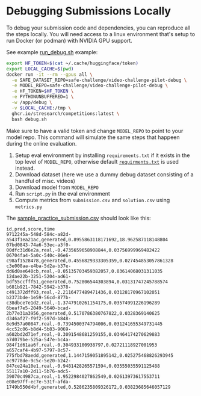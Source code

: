 # Debugging Submissions Locally

To debug your submission code and dependencies, you can reproduce all the steps locally. You will need access to a linux environment that's setup to run Docker (or podman) with NVIDIA GPU support.

See example [run_debug.sh](run_debug.sh) example:

```bash
export HF_TOKEN=$(cat ~/.cache/huggingface/token)
export LOCAL_CACHE=$(pwd)
docker run -it --rm --gpus all \
  -e SAFE_DATASET_REPO=safe-challenge/video-challenge-pilot-debug \
  -e MODEL_REPO=safe-challenge/video-challenge-pilot-debug \
  -e HF_TOKEN=$HF_TOKEN \
  -e PYTHONUNBUFFERED=1 \
  -w /app/debug \
  -v $LOCAL_CACHE:/tmp \
  ghcr.io/stresearch/competitions:latest \
  bash debug.sh
```

Make sure to have a valid token and change `MODEL_REPO` to point to your model repo. This command will simulate the same steps that happeen during the online evaluation.

1. Setup eval environment by installing `requirements.txt` if it exists in the top level of `MODEL_REPO`, otherwise default [`requirments.txt`](requirements.txt) is used instead. 
2. Download dataset (here we use a dummy debug dataset consisting of a handful of misc. videos)
3. Download model from `MODEL_REPO`
4. Run `script.py` in the eval environment
5. Compute metrics from `submission.csv` and `solution.csv` using `metrics.py`


The [sample_practice_submission.csv](sample_practice_submission.csv) should look like this:
```csv
id,pred,score,time
9712245a-548d-584c-a82d-a543f1ea21ac,generated,0.8955863118171692,18.962587118148804
07bd0843-74a6-53ec-a3f0-00dfc31d6e2a,real,-0.4735659658908844,0.03756999969482422
06704fa4-5a0c-540c-86e6-c98af1528478,generated,0.4556829333305359,0.027454853057861328
c3e008aa-e4ba-5d2a-b37e-dd6d0ae640cb,real,-0.05135703459382057,0.03614068031311035
12dae22b-3251-5204-ad61-bdf55ccfff51,generated,0.752806544303894,0.03131747245788574
b681b921-7842-5942-b378-c491372dff93,real,-2.2116477489471436,0.03128170967102051
b2373bde-1e59-56cd-877b-c38dbce7e1d2,real,-1.3747910261154175,0.03574991226196289
6beaf7e5-2049-5640-bcad-2b77e31a3956,generated,0.5170786380767822,0.0328369140625
d346af27-f9f2-597d-b848-8e9d57a00847,real,-0.7394500374794006,0.031241655349731445
4cc52c06-b8d4-5b83-9069-a602bd2d71ef,real,-0.3091548681259155,0.03464174270629883
a7d079be-525a-547e-bc4a-984f1d61aa6f,real,-0.304933100938797,0.02721118927001953
a657caf4-4b97-5797-8c57-775fbd78aedd,generated,1.1447159051895142,0.025275468826293945
ec9778de-9c5c-5e20-b242-847ce24a10e1,real,-0.9481428265571594,0.03555035591125488
55117a10-2d11-5b76-adc5-39070c4987ca,real,-1.9522984027862549,0.02613973617553711
e08e97ff-ec7e-531f-afda-1749b550d4bf,generated,0.5286235809326172,0.03823685646057129
```



